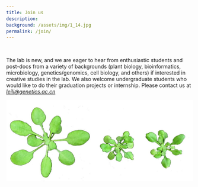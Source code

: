 ```yaml
---
title: Join us
description:   
background: /assets/img/1_14.jpg
permalink: /join/
---
```




&nbsp;

The lab is new, and we are eager to hear from enthusiastic students and post-docs from a variety of backgrounds (plant biology, bioinformatics, microbiology, genetics/genomics, cell biology, and others) if interested in creative studies in the lab. We also welcome undergraduate students who would like to do their graduation projects or internship. Please contact us at *leili@genetics.ac.cn*



![joinus](/assets/img/Joinus.jpg)
